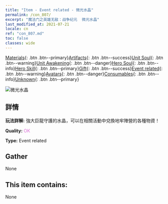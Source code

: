 ```yaml
---
title: "Item - Event related - 微光水晶"
permalink: /con_807/
excerpt: "魔法门之英雄无敌：战争纪元  微光水晶"
last_modified_at: 2021-07-21
locale: cn
ref: "con_807.md"
toc: false
classes: wide
---
```

 [Materials](/ItemsCN/){: .btn .btn--primary}[Artifacts](/ItemsCN/Artifacts/){: .btn .btn--success}[Unit Soul](/ItemsCN/UnitSoul/){: .btn .btn--warning}[Unit Awakening](/ItemsCN/UnitAwakening/){: .btn .btn--danger}[Hero Soul](/ItemsCN/HeroSoul/){: .btn .btn--info}[Hero Skill](/ItemsCN/HeroSkill/){: .btn .btn--primary}[Gift](/ItemsCN/Gift/){: .btn .btn--success}[Event related](/ItemsCN/Events/){: .btn .btn--warning}[Avatars](/ItemsCN/Avatars/){: .btn .btn--danger}[Consumables](/ItemsCN/Consumables/){: .btn .btn--info}[Unknown](/ItemsCN/Unknown/){: .btn .btn--primary}

 ![微光水晶](/images/t/i_3065.png)

## 詳情
 **玩法詳解:** 強大巨龍守護的水晶，可以在相關活動中兌換地牢陣營的各種物資！

 **Quality:** <span style="color: #DA70D6">OK</span>

 **Type:** Event related

## Gather

  None

## This item contains:

  None

